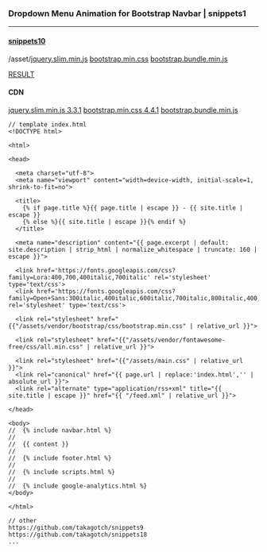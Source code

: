 ### Dropdown Menu Animation for Bootstrap Navbar | snippets1
---

#### [snippets10](  )


/asset/[jquery.slim.min.js](https://cdnjs.cloudflare.com/ajax/libs/jquery/3.4.1/jquery.slim.min.js)
       [bootstrap.min.css](https://stackpath.bootstrapcdn.com/bootstrap/4.3.1/css/bootstrap.min.css)
       [bootstrap.bundle.min.js](https://stackpath.bootstrapcdn.com/bootstrap/4.3.1/js/bootstrap.bundle.min.js)
       
[RESULT](https://jsfiddle.net/StartBootstrap/o7ev9czn/)

#### CDN
[jquery.slim.min.js 3.3.1](https://code.jquery.com/jquery-3.3.1.slim.min.js)
[bootstrap.min.css 4.4.1](https://maxcdn.bootstrapcdn.com/bootstrap/4.4.1/css/bootstrap.min.css)
[bootstrap.bundle.min.js](https://cdnjs.cloudflare.com/ajax/libs/twitter-bootstrap/5.0.0-alpha1/js/bootstrap.bundle.min.js)


```
// template index.html
<!DOCTYPE html>

<html>

<head>

  <meta charset="utf-8">
  <meta name="viewport" content="width=device-width, initial-scale=1, shrink-to-fit=no">

  <title>
    {% if page.title %}{{ page.title | escape }} - {{ site.title | escape }}
    {% else %}{{ site.title | escape }}{% endif %}
  </title>

  <meta name="description" content="{{ page.excerpt | default: site.description | strip_html | normalize_whitespace | truncate: 160 | escape }}">

  <link href='https://fonts.googleapis.com/css?family=Lora:400,700,400italic,700italic' rel='stylesheet' type='text/css'>
  <link href='https://fonts.googleapis.com/css?family=Open+Sans:300italic,400italic,600italic,700italic,800italic,400,300,600,700,800' rel='stylesheet' type='text/css'>

  <link rel="stylesheet" href="{{"/assets/vendor/bootstrap/css/bootstrap.min.css" | relative_url }}">

  <link rel="stylesheet" href="{{"/assets/vendor/fontawesome-free/css/all.min.css" | relative_url }}">

  <link rel="stylesheet" href="{{"/assets/main.css" | relative_url }}">
  <link rel="canonical" href="{{ page.url | replace:'index.html','' | absolute_url }}">
  <link rel="alternate" type="application/rss+xml" title="{{ site.title | escape }}" href="{{ "/feed.xml" | relative_url }}">

</head>

<body>
//  {% include navbar.html %}
//
//  {{ content }}
//
//  {% include footer.html %}
//
//  {% include scripts.html %}
//
//  {% include google-analytics.html %}
</body>

</html>

```

```
// other
https://github.com/takagotch/snippets9
https://github.com/takagotch/snippets18
...

```

